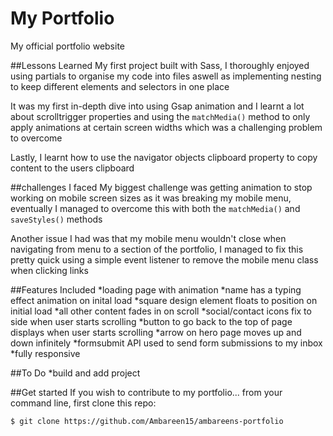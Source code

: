 # My Portfolio
My official portfolio website

##Lessons Learned
My first project built with Sass, I thoroughly enjoyed using partials to organise my code into files aswell as implementing nesting to keep different elements and selectors in one place

It was my first in-depth dive into using Gsap animation and I learnt a lot about scrolltrigger properties and using the `matchMedia()` method to only apply animations at certain screen widths which was a challenging problem to overcome

Lastly, I learnt how to use the navigator objects clipboard property to copy content to the users clipboard

##challenges I faced
My biggest challenge was getting animation to stop working on mobile screen sizes as it was breaking my mobile menu, eventually I managed to overcome this with both the `matchMedia()` and `saveStyles()` methods

Another issue I had was that my mobile menu wouldn't close when navigating from menu to a section of the portfolio, I managed to fix this pretty quick using a simple event listener to remove the mobile menu class when clicking links

##Features Included
*loading page with animation
*name has a typing effect animation on inital load
*square design element floats to position on initial load
*all other content fades in on scroll
*social/contact icons fix to side when user starts scrolling
*button to go back to the top of page displays when user starts scrolling
*arrow on hero page moves up and down infinitely
*formsubmit API used to send form submissions to my inbox
*fully responsive

##To Do
*build and add project

##Get started
If you wish to contribute to my portfolio...
from your command line, first clone this repo:

`$ git clone https://github.com/Ambareen15/ambareens-portfolio`

